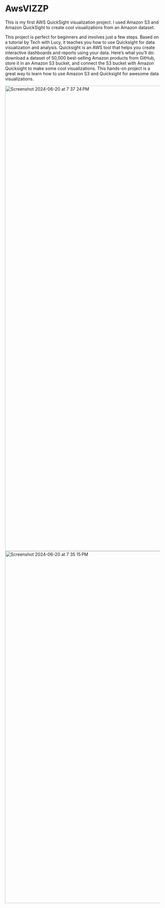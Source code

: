 # AwsVIZZP
This is my first AWS QuickSight visualization project. I used Amazon S3 and Amazon QuickSight to create cool visualizations from an Amazon dataset.

This project is perfect for beginners and involves just a few steps. Based on a tutorial by Tech with Lucy, it teaches you how to use Quicksight for data visualization and analysis. Quicksight is an AWS tool that helps you create interactive dashboards and reports using your data. Here’s what you’ll do: download a dataset of 50,000 best-selling Amazon products from GitHub, store it in an Amazon S3 bucket, and connect the S3 bucket with Amazon Quicksight to make some cool visualizations. This hands-on project is a great way to learn how to use Amazon S3 and Quicksight for awesome data visualizations.

<img width="1512" alt="Screenshot 2024-06-20 at 7 37 24 PM" src="https://github.com/Nush001/AwsVIZZP/assets/146570386/724e65f0-797a-4f73-bdd7-4b2e06afe80d">

<img width="1144" alt="Screenshot 2024-06-20 at 7 35 15 PM" src="https://github.com/Nush001/AwsVIZZP/assets/146570386/10244a44-7d09-496a-a50f-539460832656">
